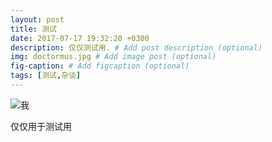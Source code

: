 ```yaml
---
layout: post
title: 测试
date: 2017-07-17 19:32:20 +0300
description: 仅仅测试用. # Add post description (optional)
img: doctormus.jpg # Add image post (optional)
fig-caption: # Add figcaption (optional)
tags: [测试,杂谈]
---
```


![我]({{site.baseurl}}/assets/img/doctormus.jpg)

仅仅用于测试用